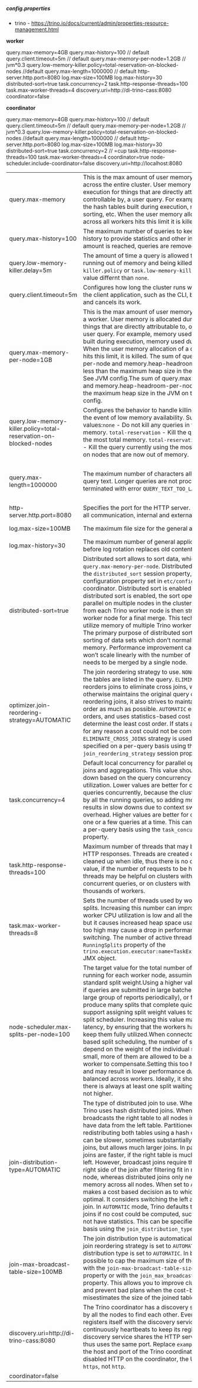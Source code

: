 ##### config.properties

- trino - https://trino.io/docs/current/admin/properties-resource-management.html

**worker**

query.max-memory=4GB
query.max-history=100 // default
query.client.timeout=5m // default
query.max-memory-per-node=1.2GB // jvm*0.3
query.low-memory-killer.policy=total-reservation-on-blocked-nodes //default
query.max-length=1000000  // default
http-server.http.port=8080
log.max-size=100MB
log.max-history=30
distributed-sort=true
task.concurrency=2
task.http-response-threads=100 
task.max-worker-threads=4
discovery.uri=http://di-trino-cass:8080
coordinator=false





**coordinator**



query.max-memory=4GB
query.max-history=100 // default
query.client.timeout=5m // default
query.max-memory-per-node=1.2GB // jvm*0.3
query.low-memory-killer.policy=total-reservation-on-blocked-nodes //default
query.max-length=1000000  // default
http-server.http.port=8080
log.max-size=100MB
log.max-history=30
distributed-sort=true
task.concurrency=2      // =cup 
task.http-response-threads=100 
task.max-worker-threads=4
coordinator=true
node-scheduler.include-coordinator=false
discovery.uri=http://localhost:8080



|                                                              |                                                              |                                                              |
| ------------------------------------------------------------ | ------------------------------------------------------------ | ------------------------------------------------------------ |
| query.max-memory                                             | This is the max amount of user memory a query can use across the entire cluster. User memory is allocated during execution for things that are directly attributable to, or controllable by, a user query. For example, memory used by the hash tables built during execution, memory used during sorting, etc. When the user memory allocation of a query across all workers hits this limit it is killed.**Default value:** `20GB` | <= pod memory                                                |
| query.max-history=100                                        | The maximum number of queries to keep in the query history to provide statistics and other information. If this amount is reached, queries are removed based on age. | **Default value:** `100`                                     |
| query.low-memory-killer.delay=5m                             | The amount of time a query is allowed to recover between running out of memory and being killed, if `query.low-memory-killer.policy` or `task.low-memory-killer.policy` is set to value differnt than `none`. | **Default value:** `5m`                                      |
| query.client.timeout=5m                                      | Configures how long the cluster runs without contact from the client application, such as the CLI, before it abandons and cancels its work. | **Default value:** `5m`                                      |
| query.max-memory-per-node=1GB                                | This is the max amount of user memory a query can use on a worker. User memory is allocated during execution for things that are directly attributable to, or controllable by, a user query. For example, memory used by the hash tables built during execution, memory used during sorting, etc. When the user memory allocation of a query on any worker hits this limit, it is killed.  The sum of query.max-memory-per-node and memory.heap-headroom-per-node must be less than the maximum heap size in the JVM on the node. See JVM config.The sum of query.max-memory-per-node and memory.heap-headroom-per-node must be less than the maximum heap size in the JVM on the node. See JVM config. | **Default value:** (JVM max memory * 0.3)                    |
| query.low-memory-killer.policy=total-reservation-on-blocked-nodes | Configures the behavior to handle killing running queries in the event of low memory availability. Supports the following values:`none` - Do not kill any queries in the event of low memory. `total-reservation` - Kill the query currently using the most total memory. `total-reservation-on-blocked-nodes` - Kill the query currently using the most memory specifically on nodes that are now out of memory. | **Default value:** `total-reservation-on-blocked-nodes`      |
| query.max-length=1000000                                     | The maximum number of characters allowed for the SQL query text. Longer queries are not processed, and terminated with error `QUERY_TEXT_TOO_LARGE`. | **Default value:** `1,000,000` **Maximum value:** `1,000,000,000` |
| http-server.http.port=8080                                   | Specifies the port for the HTTP server. Trino uses HTTP for all communication, internal and external. |                                                              |
| log.max-size=100MB                                           | The maximum file size for the general application log file.  | **Default value:** `100MB`                                   |
| log.max-history=30                                           | The maximum number of general application log files to use, before log rotation replaces old content. | **Default value:** `30`                                      |
| distributed-sort=true                                        | Distributed sort allows to sort data, which exceeds `query.max-memory-per-node`. Distributed sort is enabled via the `distributed_sort` session property, or `distributed-sort` configuration property set in `etc/config.properties` of the coordinator. Distributed sort is enabled by default.When distributed sort is enabled, the sort operator executes in parallel on multiple nodes in the cluster. Partially sorted data from each Trino worker node is then streamed to a single worker node for a final merge. This technique allows to utilize memory of multiple Trino worker nodes for sorting. The primary purpose of distributed sort is to allow for sorting of data sets which don’t normally fit into single node memory. Performance improvement can be expected, but it won’t scale linearly with the number of nodes, since the data needs to be merged by a single node. |                                                              |
| optimizer.join-reordering-strategy=AUTOMATIC                 | The join reordering strategy to use. `NONE` maintains the order the tables are listed in the query. `ELIMINATE_CROSS_JOINS` reorders joins to eliminate cross joins, where possible, and otherwise maintains the original query order. When reordering joins, it also strives to maintain the original table order as much as possible. `AUTOMATIC` enumerates possible orders, and uses statistics-based cost estimation to determine the least cost order. If stats are not available, or if for any reason a cost could not be computed, the `ELIMINATE_CROSS_JOINS` strategy is used. This can be specified on a per-query basis using the `join_reordering_strategy` session property. | **Default value:** `AUTOMATIC`                               |
| task.concurrency=4                                           | Default local concurrency for parallel operators, such as joins and aggregations. This value should be adjusted up or down based on the query concurrency and worker resource utilization. Lower values are better for clusters that run many queries concurrently, because the cluster is already utilized by all the running queries, so adding more concurrency results in slow downs due to context switching and other overhead. Higher values are better for clusters that only run one or a few queries at a time. This can also be specified on a per-query basis using the `task_concurrency` session property. | he number of physical CPUs of the node, with a minimum value of 2 and a maximum of 32 |
| task.http-response-threads=100                               | Maximum number of threads that may be created to handle HTTP responses. Threads are created on demand and are cleaned up when idle, thus there is no overhead to a large value, if the number of requests to be handled is small. More threads may be helpful on clusters with a high number of concurrent queries, or on clusters with hundreds or thousands of workers. | **Default value:** `100`                                     |
| task.max-worker-threads=8                                    | Sets the number of threads used by workers to process splits. Increasing this number can improve throughput, if worker CPU utilization is low and all the threads are in use, but it causes increased heap space usage. Setting the value too high may cause a drop in performance due to a context switching. The number of active threads is available via the `RunningSplits` property of the `trino.execution.executor:name=TaskExecutor.RunningSplits` JMX object. | Node CPUs * 2                                                |
| node-scheduler.max-splits-per-node=100                       | The target value for the total number of splits that can be running for each worker node, assuming all splits have the standard split weight.Using a higher value is recommended, if queries are submitted in large batches (e.g., running a large group of reports periodically), or for connectors that produce many splits that complete quickly but do not support assigning split weight values to express that to the split scheduler. Increasing this value may improve query latency, by ensuring that the workers have enough splits to keep them fully utilized.When connectors do support weight based split scheduling, the number of splits assigned will depend on the weight of the individual splits. If splits are small, more of them are allowed to be assigned to each worker to compensate.Setting this too high wastes memory and may result in lower performance due to splits not being balanced across workers. Ideally, it should be set such that there is always at least one split waiting to be processed, but not higher. | **Default value:** `100`                                     |
| join-distribution-type=AUTOMATIC                             | The type of distributed join to use. When set to `PARTITIONED`, Trino uses hash distributed joins. When set to `BROADCAST`, it broadcasts the right table to all nodes in the cluster that have data from the left table. Partitioned joins require redistributing both tables using a hash of the join key. This can be slower, sometimes substantially, than broadcast joins, but allows much larger joins. In particular broadcast joins are faster, if the right table is much smaller than the left. However, broadcast joins require that the tables on the right side of the join after filtering fit in memory on each node, whereas distributed joins only need to fit in distributed memory across all nodes. When set to `AUTOMATIC`, Trino makes a cost based decision as to which distribution type is optimal. It considers switching the left and right inputs to the join. In `AUTOMATIC` mode, Trino defaults to hash distributed joins if no cost could be computed, such as if the tables do not have statistics. This can be specified on a per-query basis using the `join_distribution_type` session property. | **Default value:** `AUTOMATIC`                               |
| join-max-broadcast-table-size=100MB                          | The join distribution type is automatically chosen when the join reordering strategy is set to `AUTOMATIC` or when the join distribution type is set to `AUTOMATIC`. In both cases, it is possible to cap the maximum size of the replicated table with the `join-max-broadcast-table-size` configuration property or with the `join_max_broadcast_table_size` session property. This allows you to improve cluster concurrency and prevent bad plans when the cost-based optimizer misestimates the size of the joined tables. | By default, the replicated table size is capped to 100MB.    |
| discovery.uri=http://di-trino-cass:8080                      | The Trino coordinator has a discovery service that is used by all the nodes to find each other. Every Trino instance registers itself with the discovery service on startup and continuously heartbeats to keep its registration active. The discovery service shares the HTTP server with Trino and thus uses the same port. Replace `example.net:8080` to match the host and port of the Trino coordinator. If you have disabled HTTP on the coordinator, the URI scheme must be `https`, not `http`. |                                                              |
| coordinator=false                                            |                                                              |                                                              |





